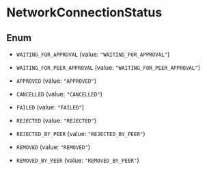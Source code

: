 

# NetworkConnectionStatus

## Enum


* `WAITING_FOR_APPROVAL` (value: `"WAITING_FOR_APPROVAL"`)

* `WAITING_FOR_PEER_APPROVAL` (value: `"WAITING_FOR_PEER_APPROVAL"`)

* `APPROVED` (value: `"APPROVED"`)

* `CANCELLED` (value: `"CANCELLED"`)

* `FAILED` (value: `"FAILED"`)

* `REJECTED` (value: `"REJECTED"`)

* `REJECTED_BY_PEER` (value: `"REJECTED_BY_PEER"`)

* `REMOVED` (value: `"REMOVED"`)

* `REMOVED_BY_PEER` (value: `"REMOVED_BY_PEER"`)



